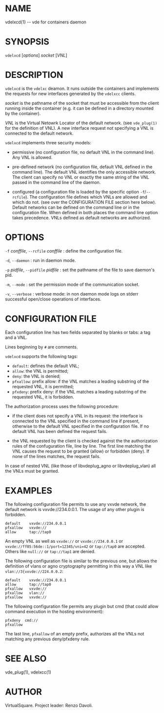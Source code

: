 <!--
.\" Copyright (C) 2023 VirtualSquare. Project Leader: Renzo Davoli
.\"
.\" This is free documentation; you can redistribute it and/or
.\" modify it under the terms of the GNU General Public License,
.\" as published by the Free Software Foundation, either version 2
.\" of the License, or (at your option) any later version.
.\"
.\" This manual is distributed in the hope that it will be useful,
.\" but WITHOUT ANY WARRANTY; without even the implied warranty of
.\" MERCHANTABILITY or FITNESS FOR A PARTICULAR PURPOSE.  See the
.\" GNU General Public License for more details.
.\"
.\" You should have received a copy of the GNU General Public License
.\" along with this program. If not, see <http://www.gnu.org/licenses/>.
.\"
-->

# NAME
vdelxcd(1) -- vde for containers daemon

# SYNOPSIS

`vdelxcd`  [*options*]  *socket* [*VNL*]

# DESCRIPTION

`vdelxcd` is the `vdelxc` deamon. It runs outside the containers and implements
the requests for new interfaces generated by the `vdelxcc` clients.

*socket* is the pathname of the socket that must be accessible from the
client running inside the container (e.g. it can be defined in a directory mounted by the container).

*VNL* is the Virtual Netowrk Locator of the default network. (see `vde_plug(1)` for the definition of
VNL). A new interface request not specifying a VNL is connected to the default network.

`vdelxcd` implements three security models:

* permissive (no configuration file, no default VNL in the command line). Any VNL is allowed.

* pre-defined network (no configuration file, default VNL defined in the command line). The
default VNL identifies the only accessible network. The client can specify no VNL or exactly the same
string of the VNL passed in the command line of the daemon.

* configured (a configuration file is loaded by the specific option `-f`/`--rcfile`).
The configuration file defines which VNLs are allowed and which do not.
(see over the CONFIGURATION FILE section here below).
Default networks can be defined on the command line or in the configuration file.
When defined in both places the command line option takes precedence.
VNLs defined as default networks are authorized.

# OPTIONS
  `-f` *conffile*, `--rcfile` *conffile*
: define the configuration file.

  `-d`, `--daemon`
: run in daemon mode.

  `-p` *pidfile*, `--pidfile` *pidfile*
: set the pathname of the file to save daemon's pid.

  `-m`, `--mode`
: set the permission mode of the communication socket.

  `-v`, `--verbose`
: verbose mode: in non daemon mode logs on stderr successful open/close operations of interfaces.

# CONFIGURATION FILE

Each configuration line has two fields separated by blanks or tabs: a tag and a VNL.

Lines beginning by `#` are comments.

`vdelxcd` supports the following tags:

* `default`: defines the default VNL;
* `allow`: the VNL is permitted;
* `deny`: the VNL is denied;
* `pfxallow`: prefix allow: if the VNL matches a leading substring of the requested VNL, it is permitted;
* `pfxdeny`: prefix deny:  if the VNL matches a leading substring of the requested VNL, it is forbidden.

The authorization process uses the following procedure:

* if the client does not specify a VNL in its request: the interface is connected to the VNL
specified in the command line if present, otherwise to the default VNL specified in the
configuration file. If no default VNL has been defined the request fails.

* the VNL requested by the client is checked against the the authorization rules of the
confuguration file, line by line.
The first line matching the VNL causes the request to be granted (allow) or forbidden (deny).
If none of the lines matches, the request fails.

In case of nested VNL (like those of libvdeplug\_agno or libvdeplug\_vlan) all the VNLs must be granted.

# EXAMPLES

The following configuration file permits to use any vxvde network, the default network is vxvde://234.0.0.1.
The usage of any other plugin is forbidden.
```
default    vxvde://234.0.0.1
pfxallow   vxvde://
allow      tap://tap0
```

An empty VNL as well as `vxvde://` or `vxvde://234.0.0.1` or `vxvde://ff05:56de::1/port=12345/vni=42` or
`tap://tap0` are
accepted. Others like `null://` or `tap://tap1` are denied.

The following configuration file is similar to the previous one, but allows the definition of vlans or
agno cryptography permitting in this way a VNL like `vlan://3{vxvde://224.0.0.2`:
```
default    vxvde://234.0.0.1
allow      tap://tap0
pfxallow   vxvde://
pfxallow   vlan://
pfxallow   vxvde://
```

The following configuration file permits any plugin but cmd (that could allow command execution
		in the hosting environment):
```
pfxdeny  cmd://
pfxallow
```
The last line, `pfxallow` of an empty prefix, authorizes all the VNLs not matching any previous
deny/pfxdeny rule.

# SEE ALSO
vde\_plug(1), vdelxcc(1)

# AUTHOR
VirtualSquare. Project leader: Renzo Davoli.
